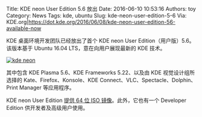 Title: KDE neon User Edition 5.6 放出
Date: 2016-06-10 10:53:16
Authors: toy
Category: News
Tags: kde, ubuntu
Slug: kde-neon-user-edition-5-6
Via: KDE.org|https://dot.kde.org/2016/06/08/kde-neon-user-edition-56-available-now

KDE 桌面环境开发团队已经放出了首个 KDE neon User Edition（用户版）5.6。该版本基于 Ubuntu 16.04 LTS，意在向用户展现最新的 KDE 技术。

<!-- PELICAN_END_SUMMARY -->

[![kde neon]({filename}/images/kde-neon.thumb.png)]({filename}/images/kde-neon.png)

其中包含 KDE Plasma 5.6、KDE Frameworks 5.22、以及由 KDE 视觉设计组所选择的 Kate、Firefox、Konsole、KDE Connect、VLC、Spectacle、Dolphin、Print Manager 等应用程序。

KDE neon User Edition [提供 64 位 ISO 镜像][d]。此外，它也有一个  Developer Edition 供开发者及高级用户使用。

[d]: https://neon.kde.org/download

